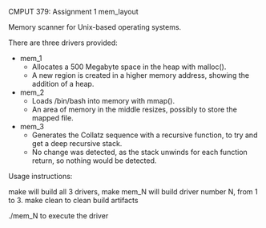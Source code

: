 CMPUT 379: Assignment 1
mem_layout

Memory scanner for Unix-based operating systems.

There are three drivers provided:

* mem_1
  * Allocates a 500 Megabyte space in the heap with malloc().
  * A new region is created in a higher memory address, showing the addition of a heap.
* mem_2
  * Loads /bin/bash into memory with mmap().
  * An area of memory in the middle resizes, possibly to store the mapped file.
* mem_3
  * Generates the Collatz sequence with a recursive function, to try and get a deep recursive stack.
  * No change was detected, as the stack unwinds for each function return, so nothing would be detected.

Usage instructions:

make will build all 3 drivers,
make mem_N will build driver number N, from 1 to 3.
make clean to clean build artifacts

./mem_N to execute the driver
